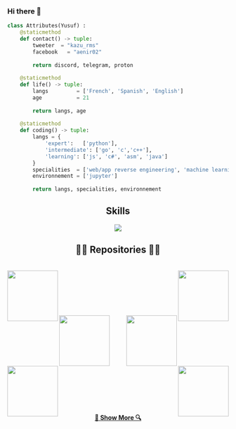 ### Hi there 👋

<!-- Hi skid <3 -->




```python
class Attributes(Yusuf) :
	@staticmethod
	def contact() -> tuple:
	    tweeter  = "kazu_rms"
	    facebook   = "aenir02"
	    
	    return discord, telegram, proton
	
	@staticmethod
	def life() -> tuple:
		langs         = ['French', 'Spanish', 'English']
		age           = 21
		
		return langs, age
	
	@staticmethod
	def coding() -> tuple:
		langs = {
			'expert':   ['python'],
			'intermediate': ['go', 'c','c++'],
			'learning': ['js', 'c#', 'asm', 'java']
		}
		specialities  = ['web/app reverse engineering', 'machine learning']
		environnement = ['jupyter']
		
		return langs, specialities, environnement

```
<h2 align="center">Skills </h2>

<p align="center">
  <a href="https://skillicons.dev">
    <img src="https://skillicons.dev/icons?i=python,golang,vscode,androidstudio,c,cs,cpp,js,css,html" />
  </a>
</p>

<h2 align="center">👨‍💻 Repositories 👨‍💻</h2>
<br>
<div width="100%" align="center">
  <a align="left" href="https://github.com/Yusufibin/Detecting-covid" title="Detecting-covid"><img align="left" height="115" src="https://github-readme-stats.vercel.app/api/pin/?username=Yusufibin&repo=Detecting-covid&theme=react&border_color=61dafb&border_radius=10"></a><a align="right" href="https://github.com/Yusufibin/time_series_forecasting" title="time_series_forecasting"><img align="right" height="115" src="https://github-readme-stats.vercel.app/api/pin/?username=Yusufibin&repo=time_series_forecasting&theme=react&border_color=61dafb&border_radius=10"></a>
</div>
<br/><br/><br/><br/><br/><br/>
<div width="100%" align="center">
  <a align="left" href="https://github.com/Yusufibin/gpt4gratuit" title="gpt4gratuit"><img align="left" height="115" src="https://github-readme-stats.vercel.app/api/pin/?username=Yusufibin&repo=gpt4gratuit&theme=react&border_color=61dafb&border_radius=10"></a>
  <a align="right" href="https://github.com/Yusufibin/Robby-chatbot" title="Robby-chatbot"><img align="right" height="115" src="https://github-readme-stats.vercel.app/api/pin/?username=Yusufibin&repo=Robby-chatbot&theme=react&border_color=61dafb&border_radius=10"></a>

</div>
<br/><br/><br/><br/><br/><br/>
<div width="100%" align="center">
  <a align="left" href="https://github.com/Yusufibin/Simple-Python-Chatbot" title="Simple-Python-Chatbot"><img align="left" height="115" src="https://github-readme-stats.vercel.app/api/pin/?username=Yusufibin&repo=Simple-Python-Chatbot&theme=react&border_color=61dafb&border_radius=10"></a>
  <a align="right" href="https://github.com/Yusufibin/ReconnaissanceMarqueTypeVehicule" title="ReconnaissanceMarqueTypeVehicule"><img align="right" height="115" src="https://github-readme-stats.vercel.app/api/pin/?username=Yusufibin&repo=ReconnaissanceMarqueTypeVehicule&theme=react&border_color=61dafb&border_radius=10"></a>
</div>
<br/><br/><br/><br/><br/><br/>

<h4 align="center">
  <a href="https://github.com/Yusufibin?tab=repositories" title="Show Repositories">🔎 Show More 🔍</a>
</h4>

